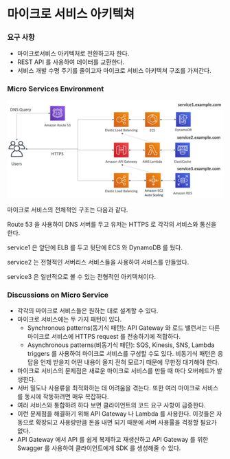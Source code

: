 # 마이크로 서비스 아키텍쳐

### 요구 사항

- 마이크로서비스 아키텍처로 전환하고자 한다.
- REST API 를 사용하여 데이터를 교환한다.
- 서비스 개발 수명 주기를 줄이고자 마이크로 서비스 아키텍쳐 구조를 가져간다.

### Micro Services Environment

![img_6.png](img_6.png)

마이크로 서비스의 전체적인 구조는 다음과 같다.

Route 53 을 사용하여 DNS 서버를 두고 유저는 HTTPS 로 각각의 서비스와 통신을 한다. 

service1 은 앞단에 ELB 를 두고 뒷단에 ECS 와 DynamoDB 를 뒀다.

service2 는 전형적인 서버리스 서비스들을 사용하여 서비스를 만들었다.

service3 은 일반적으로 볼 수 있는 전형적인 아키텍쳐이다.

### Discussions on Micro Service

- 각각의 마이크로 서비스들은 원하는 대로 설계할 수 있다.
- 마이크로 서비스에는 두 가지 패턴이 있다.
  - Synchronous patterns(동기식 패턴): API Gateway 와 로드 밸런서는 다른 마이크로 서비스에 HTTPS request 를 전송하기에 적합하다.
  - Asynchronous patterns(비동기식 패턴): SQS, Kinesis, SNS, Lambda triggers 를 사용하여 마이크로 서비스를 구성할 수도 있다. 비동기식 패턴은 응답을 언제 받을지 어떤 내용이 올지 전혀 모르기 때문에 무한정 대기해야 한다.
- 마이크로 서비스의 문제점은 새로운 마이크로 서비스를 만들 때 마다 오버헤드가 발생한다.
- 서버 밀도나 사용류을 최적화하는 데 어려움을 겪는다. 또한 여러 마이크로 서비스를 동시에 작동하려면 매우 복잡하다.
- 여러 서비스와 통합하려 하다 보면 클라이언트의 코드 요구 사항이 급증한다.
- 이런 문제점을 해결하기 위해 API Gateway 나 Lambda 를 사용한다. 이것들은 자동으로 확장되고 사용량만큼 돈을 내면 되기 때문에 서버 사용률을 걱정할 필요가 없다. 
- API Gateway 에서 API 를 쉽게 복제하고 재생산하고 API Gateway 를 위한 Swagger 를 사용하여 클라이언트에게 SDK 를 생성해줄 수 있다.
